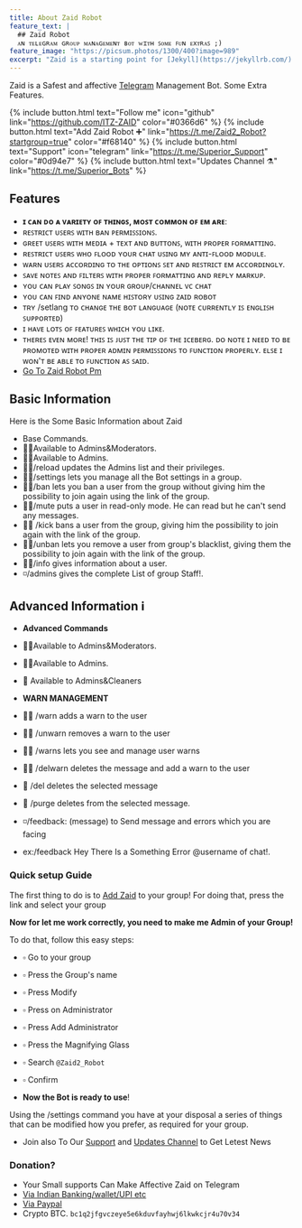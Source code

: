 ```yaml
---
title: About Zaid Robot
feature_text: |
  ## Zaid Robot
  ᴀɴ ᴛᴇʟᴇɢʀᴀᴍ ɢʀᴏᴜᴘ ᴍᴀɴᴀɢᴇᴍᴇɴᴛ ʙᴏᴛ ᴡɪᴛʜ ꜱᴏᴍᴇ ꜰᴜɴ ᴇxᴛʀᴀꜱ ;)
feature_image: "https://picsum.photos/1300/400?image=989"
excerpt: "Zaid is a starting point for [Jekyll](https://jekyllrb.com/) projects. Rather than starting from scratch, this boilerplate is designed to get the ball rolling immediately. Install it, configure it, tweak it, push it."
---
```


Zaid is a Safest and affective [Telegram](https://t.me/Zaid2_Robot) Management Bot. Some Extra Features.

{% include button.html text="Follow me" icon="github" link="https://github.com/ITZ-ZAID" color="#0366d6" %} {% include button.html text="Add Zaid Robot ➕" link="https://t.me/Zaid2_Robot?startgroup=true" color="#f68140" %} {% include button.html text="Support" icon="telegram" link="https://t.me/Superior_Support" color="#0d94e7" %} {% include button.html text="Updates Channel ⚗️" link="https://t.me/Superior_Bots" %}

## Features

- **ɪ ᴄᴀɴ ᴅᴏ ᴀ ᴠᴀʀɪᴇᴛʏ ᴏꜰ ᴛʜɪɴɢꜱ, ᴍᴏꜱᴛ ᴄᴏᴍᴍᴏɴ ᴏꜰ ᴇᴍ ᴀʀᴇ**:
- ʀᴇꜱᴛʀɪᴄᴛ ᴜꜱᴇʀꜱ ᴡɪᴛʜ ʙᴀɴ ᴘᴇʀᴍɪꜱꜱɪᴏɴꜱ.
- ɢʀᴇᴇᴛ ᴜꜱᴇʀꜱ ᴡɪᴛʜ ᴍᴇᴅɪᴀ + ᴛᴇxᴛ ᴀɴᴅ ʙᴜᴛᴛᴏɴꜱ, ᴡɪᴛʜ ᴘʀᴏᴘᴇʀ ꜰᴏʀᴍᴀᴛᴛɪɴɢ.
- ʀᴇꜱᴛʀɪᴄᴛ ᴜꜱᴇʀꜱ ᴡʜᴏ ꜰʟᴏᴏᴅ ʏᴏᴜʀ ᴄʜᴀᴛ ᴜꜱɪɴɢ ᴍʏ ᴀɴᴛɪ-ꜰʟᴏᴏᴅ ᴍᴏᴅᴜʟᴇ.
- ᴡᴀʀɴ ᴜꜱᴇʀꜱ ᴀᴄᴄᴏʀᴅɪɴɢ ᴛᴏ ᴛʜᴇ ᴏᴘᴛɪᴏɴꜱ ꜱᴇᴛ ᴀɴᴅ ʀᴇꜱᴛʀɪᴄᴛ ᴇᴍ ᴀᴄᴄᴏʀᴅɪɴɢʟʏ.
- ꜱᴀᴠᴇ ɴᴏᴛᴇꜱ ᴀɴᴅ ꜰɪʟᴛᴇʀꜱ ᴡɪᴛʜ ᴘʀᴏᴘᴇʀ ꜰᴏʀᴍᴀᴛᴛɪɴɢ ᴀɴᴅ ʀᴇᴘʟʏ ᴍᴀʀᴋᴜᴘ.
- ʏᴏᴜ ᴄᴀɴ ᴘʟᴀʏ ꜱᴏɴɢꜱ ɪɴ ʏᴏᴜʀ ɢʀᴏᴜᴘ/ᴄʜᴀɴɴᴇʟ ᴠᴄ ᴄʜᴀᴛ
- ʏᴏᴜ ᴄᴀɴ ꜰɪɴᴅ ᴀɴʏᴏɴᴇ ɴᴀᴍᴇ ʜɪꜱᴛᴏʀʏ ᴜꜱɪɴɢ ᴢᴀɪᴅ ʀᴏʙᴏᴛ
- ᴛʀʏ /setlang ᴛᴏ ᴄʜᴀɴɢᴇ ᴛʜᴇ ʙᴏᴛ ʟᴀɴɢᴜᴀɢᴇ (ɴᴏᴛᴇ ᴄᴜʀʀᴇɴᴛʟʏ ɪꜱ ᴇɴɢʟɪꜱʜ ꜱᴜᴘᴘᴏʀᴛᴇᴅ)
- ɪ ʜᴀᴠᴇ ʟᴏᴛꜱ ᴏꜰ ꜰᴇᴀᴛᴜʀᴇꜱ ᴡʜɪᴄʜ ʏᴏᴜ ʟɪᴋᴇ.
- ᴛʜᴇʀᴇꜱ ᴇᴠᴇɴ ᴍᴏʀᴇ! ᴛʜɪꜱ ɪꜱ ᴊᴜꜱᴛ ᴛʜᴇ ᴛɪᴘ ᴏꜰ ᴛʜᴇ ɪᴄᴇʙᴇʀɢ. ᴅᴏ ɴᴏᴛᴇ ɪ ɴᴇᴇᴅ
ᴛᴏ ʙᴇ ᴘʀᴏᴍᴏᴛᴇᴅ ᴡɪᴛʜ ᴘʀᴏᴘᴇʀ ᴀᴅᴍɪɴ ᴘᴇʀᴍɪꜱꜱɪᴏɴꜱ ᴛᴏ ꜰᴜɴᴄᴛɪᴏɴ ᴘʀᴏᴘᴇʀʟʏ. 
ᴇʟꜱᴇ ɪ ᴡᴏɴ'ᴛ ʙᴇ ᴀʙʟᴇ ᴛᴏ ꜰᴜɴᴄᴛɪᴏɴ ᴀꜱ ꜱᴀɪᴅ.
- [Go To Zaid Robot Pm](https://t.me/Zaid2_Robot)

## Basic Information

Here is the Some Basic Information about Zaid

- Base Commands.
- 👮🏻Available to Admins&Moderators.
- 🕵🏻Available to Admins.
- 👮🏻/reload updates the Admins list and their privileges.
- 🕵🏻/settings lets you manage all the Bot settings in a group.
- 👮🏻/ban lets you ban a user from the group without giving him the possibility to join again using the link of the group.
- 👮🏻/mute puts a user in read-only mode. He can read but he can't send any messages.
- 👮🏻 /kick bans a user from the group, giving him the possibility to join again with the link of the group.
- 👮🏻/unban lets you remove a user from group's blacklist, giving them the possibility to join again with the link of the group.
- 👮🏻/info gives information about a user.
- ◽️/admins gives the complete List of group Staff!.

## Advanced Information ℹ️

- **Advanced Commands**

- 👮🏻Available to Admins&Moderators.
- 🕵🏻Available to Admins.
- 🛃 Available to Admins&Cleaners

- **WARN MANAGEMENT**
- 👮🏻 /warn adds a warn to the user
- 👮🏻 /unwarn removes a warn to the user
- 👮🏻 /warns lets you see and manage user warns
- 🕵🏻 /delwarn deletes the message and add a warn to the user
- 🛃 /del deletes the selected message
- 🛃 /purge deletes from the selected message.

- ◽️/feedback: (message) to Send message and errors which you are facing 
- ex:/feedback Hey There Is a Something Error @username of chat!.

### Quick setup Guide

The first thing to do is to [Add Zaid](https://t.me/Zaid2_Robot?startgroup=true) to your group! For doing that, press the link and select your group

**Now for let me work correctly, you need to make me Admin of your Group!**

To do that, follow this easy steps: 
- ▫️ Go to your group
- ▫️ Press the Group's name
- ▫️ Press Modify
- ▫️ Press on Administrator
- ▫️ Press Add Administrator
- ▫️ Press the Magnifying Glass
- ▫️ Search `@Zaid2_Robot`
- ▫️ Confirm

- **Now the Bot is ready to use**!

Using the /settings command you have at your disposal a series of things that can be modified how you prefer, as required for your group.

- Join also To Our [Support](https://t.me/Superior_Support) and [Updates Channel](https://t.me/Superior_Bots) to Get Letest News

### Donation?

- Your Small supports Can Make Affective Zaid on Telegram
- [Via Indian Banking/wallet/UPI etc](https://rzp.io/l/GODFATHERDONATIONS)
- [Via Paypal](https://www.paypal.me/mrakki58)
- Crypto BTC. `bc1q2jfgvczeye5e6kduvfayhwj6lkwkcjr4u70v34`

